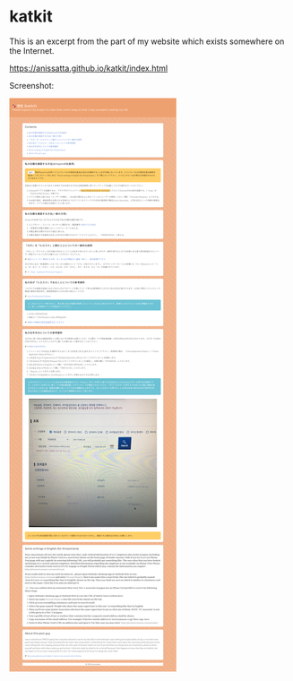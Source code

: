 # katkit

This is an excerpt from the part of my website which exists somewhere on the Internet. 

https://anissatta.github.io/katkit/index.html

Screenshot: 

![screenshot](screenshot.png)

